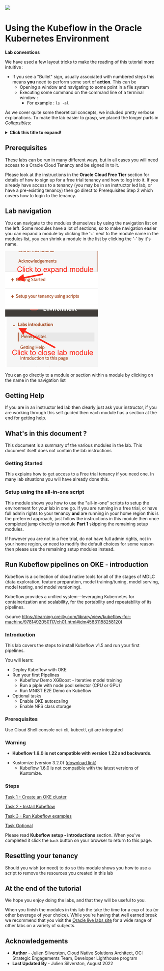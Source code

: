 ![](../../../images/customer.logo2.png)

# Using the Kubeflow in the Oracle Kubernetes Environment

**Lab conventions**

We have used a few layout tricks to make the reading of this tutorial more intuitive : 

- If you see a "Bullet" sign, usually associated with numbered steps this means **you** need to perform some sort of **action**.  This can be 
  - Opening a window and navigating to some point in a file system
  - Executing some command on the command line of a terminal window :
    - For example : `ls -al`

As we cover quite some theoretical concepts, we included pretty verbose explanations.  To make the lab easier to grasp, we placed the longer parts in *Collapsibles*:

<details><summary><b>Click this title to expand!</b></summary>

If you feel you are already pretty familiar with a specific concept, you can just skip it, or read quickly through the text, then re-collapse the text section by re-clicking on the title.

---

</details>

## Prerequisites

These labs can be run in many different ways, but in all cases you will need access to a Oracle Cloud Tenancy and be signed in to it.

Please look at the instructions in the **Oracle Cloud Free Tier** section for details of how to sign up for a free trial tenancy and how to log into it. If you already have access to a tenancy (you may be in an instructor led lab, or have a pre-existing tenancy) then go direct to Prerequisites Step 2 which covers how to login to the tenancy.

## Lab navigation

You can navigate to the modules themselves by using the navigation list on the left. Some modules have a lot of sections, so to make navigation easier you can expand a module by clicking the '+' next to the module name in the modules list, you can shrink a module in the list by clicking the '-' by it's name. 

![](images/livelabs-expand-module.png) ![](images/livelabs-close-module.png)

You can go directly to a module or section within a module by clicking on the name in the navigation list

## Getting Help

If you are in an instructor led lab then clearly just ask your instructor, if you are working through this self guided then each module has a section at the end for getting help.

## What's in this document ?

This document is a summary of the various modules in the lab. This document itself does not contain the lab instructions

### Getting Started

This explains how to get access to a Free trial tenancy if you need one. In many lab situations you will have already done this.

### Setup using the all-in-one script

This module shows you how to use the "all-in-one" scripts to setup the environment for your lab in one go. If you are running in a free trial, or have full admin rights to your tenancy **and** are running in your home region this is the preferred approach, just follow the instructions in this module then once completed jump directly to module **Part 1** skipping the remaining setup modules.

If however you are not in a free trial, do not have full admin rights, not in your home region, or need to modify the default choices for some reason then please use the remaining setup modules instead.

<!-- ## Kubeflow setup - introduction -->

## Run Kubeflow pipelines on OKE - introduction

Kubeflow is a collection of cloud native tools for all of the stages of MDLC (data exploration, feature preparation, model training/tuning, model serving, model testing, and model versioning).

Kubeflow provides a unified system—leveraging Kubernetes for containerization and scalability, for the portability and repeatability of its pipelines.

(source https://learning.oreilly.com/library/view/kubeflow-for-machine/9781492050117/ch01.html#idm45831188258120)

### Introduction

This lab covers the steps to install Kubeflow v1.5 and run your first pipelines.

You will learn:

- Deploy Kubeflow with OKE
- Run your first Pipelines
  - Kubeflow Demo XGBoost - Iterative model training
  - Run a piple with node pool selector (CPU or GPU)
  - Run MNIST E2E Demo on Kubeflow
- Optional tasks
  - Enable OKE autoscaling
  - Enable NFS class storage

### Prerequisites

Use Cloud Shell console
oci-cli, kubectl, git are integrated

### Warning

- **Kubeflow 1.6.0 is not compatible with version 1.22 and backwards.**
<!-- - You can track the remaining work for K8s 1.22 support in kubeflow/kubeflow#6353
https://github.com/kubeflow/kubeflow/issues/6353 
-->

- Kustomize (version 3.2.0) ([download link](https://github.com/kubernetes-sigs/kustomize/releases/tag/v3.2.0))
  - Kubeflow 1.6.0 is not compatible with the latest versions of Kustomize.

### Steps

[Task 1 - Create an OKE cluster](./Lab-Kubeflow-step1.md)

[Task 2 - Install Kubeflow](./Lab-Kubeflow-step3.md)

[Task 3 - Run Kubeflow examples](./Lab-Kubeflow-step4.md)

[Task Optional](./Lab-Kubeflow-step4.md)

Please read **Kubeflow setup - introductions** section. When you've completed it click the `back` button on your browser to return to this page.

## Resetting your tenancy

Should you wish (or need) to do so this module shows you how to use a script to remove the resources you created in this lab

## At the end of the tutorial

We hope you enjoy doing the labs, and that they will be useful to you.

When you finish the modules in this lab the take the time for a cup of tea (or other beverage of your choice). While you're having that well earned break we recommend that you visit the [Oracle live labs site](https://apexapps.oracle.com/pls/apex/dbpm/r/livelabs/home) for a wide range of other labs on a variety of subjects.

## Acknowledgements

- **Author** - Julien Silverston, Cloud Native Solutions Architect, OCI Strategic Engagements Team, Developer Lighthouse program
- **Last Updated By** - Julien Silverston, August 2022
